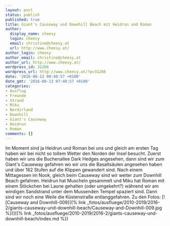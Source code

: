 ```yaml
---
layout: post
status: publish
published: true
title: Giant's Causeway und Downhill Beach mit Heidrun und Roman
author:
  display_name: cheesy
  login: cheesy
  email: christine@cheesy.at
  url: http://www.cheesy.at/
author_login: cheesy
author_email: christine@cheesy.at
author_url: http://www.cheesy.at/
wordpress_id: 31266
wordpress_url: http://www.cheesy.at/?p=31266
date: '2016-08-13 09:40:57 +0100'
date_gmt: '2016-08-13 07:40:57 +0100'
categories:
- Ausflug
- Freunde
- Strand
- Miku
- Nordirland
- Downhill
- Giant's Causeway
- Heidrun
- Roman
comments: []
---
```

Im Moment sind ja Heidrun und Roman bei uns und gleich am ersten Tag haben wir bei nicht so tollem Wetter den Norden der Insel besucht. Zuerst haben wir uns die Buchenallee Dark Hedges angesehen, dann sind wir zum Giant's Causeway gefahren wo wir uns die Basaltsäulen angesehen haben und über 162 Stufen auf die Klippen gewandert sind. Nach einem Mittagessen im Nook, gleich beim Causeway sind wir weiter zum Downhill Beach gefahren. Heidrun hat Muscheln gesammelt und Miku hat Roman mit einem Stöckchen bei Laune gehalten (oder umgekehrt?) während wir am windigen Sandstrand unter dem Mussenden Tempel spaziert sind. Dann sind wir noch eine Weile die Küstenstraße entlanggefahren.
Zu den Fotos:
[![Causeway and Downhill-009]({% link _fotos/ausfluege/2010-2019/2016-2/giants-causeway-und-downhill-beach/Causeway-and-Downhill-009.jpg %})]({% link _fotos/ausfluege/2010-2019/2016-2/giants-causeway-und-downhill-beach/index.md %})
